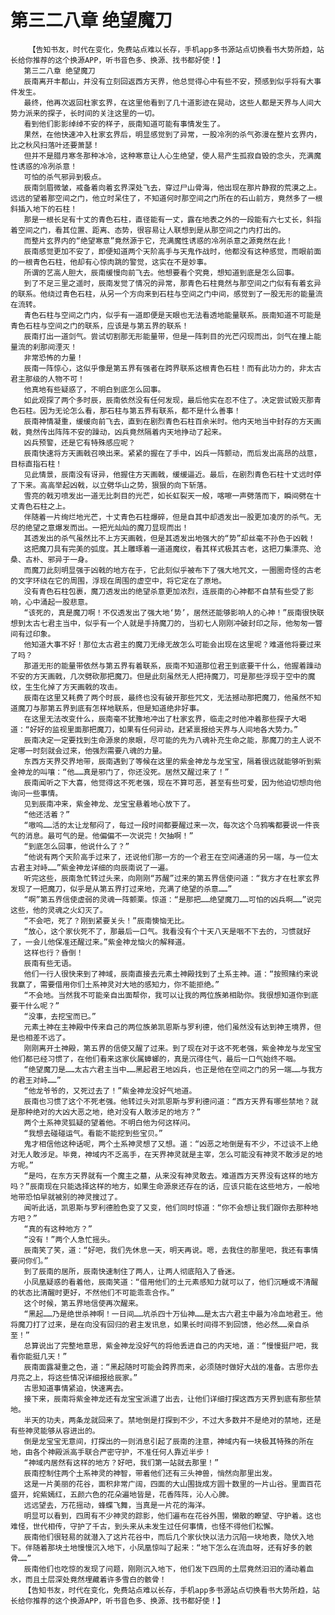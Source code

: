 # 第三二八章 绝望魔刀
        【告知书友，时代在变化，免费站点难以长存，手机app多书源站点切换看书大势所趋，站长给你推荐的这个换源APP，听书音色多、换源、找书都好使！】
       第三二八章 绝望魔刀
       辰南离开丰都山，并没有立刻回返西方天界，他总觉得心中有些不安，预感到似乎将有大事件发生。
       最终，他再次返回杜家玄界，在这里他看到了几十道影迹在晃动，这些人都是天界与人间大势力派来的探子，长时间的关注这里的一切。
       看到他们影影绰绰不安的样子，辰南知道可能有事情发生了。
       果然，在他快速冲入杜家玄界后，明显感觉到了异常，一股冷冽的杀气弥漫在整片玄界内，比之秋风扫落叶还要萧瑟！
       但并不是腊月寒冬那种冰冷，这种寒意让人心生绝望，使人易产生孤寂自毁的念头，充满魔性诱惑的冷冽杀意！
       可怕的杀气邪异到极点。
       辰南剑眉微皱，戒备着向着玄界深处飞去，穿过尸山骨海，他出现在那片静寂的荒漠之上。远远的望着那空间之门，他立时呆住了，不知道何时那空间之门所在的石山前方，竟然多了一根斜插入地下的石柱！
       那是一根长足有十丈的青色石柱，直径能有一丈，露在地表之外的一段能有六七丈长，斜指着空间之门，看其位置、距离、态势，很容易让人联想到是从那空间之门内打出的。
       而整片玄界内的“绝望寒意”竟然源于它，充满魔性诱惑的冷冽杀意之源竟然在此！
       辰南感觉更加不安了，即便知道两个天阶高手与天鬼作战时，他都没有这种感觉，而眼前面的一根青色石柱，他却有心惊肉跳的警觉，这实在不是妙事。
       所谓的艺高人胆大，辰南缓慢向前飞去。他想要看个究竟，想知道到底是怎么回事。
       到了不足三里之遥时，辰南发觉了情况的异常，那青色石柱竟然与那空间之门似有有着玄异的联系。他绕过青色石柱，从另一个方向来到石柱与空间之门中间，感觉到了一股无形的能量流在流转。
       青色石柱与空间之门内，似乎有一道即便是天眼也无法看透地能量联系。辰南知道不可能是青色石柱与空间之门的联系，应该是与第五界的联系！
       辰南打出一道剑气。尝试切割那无形能量带，但是一阵刺目的光芒闪现而出，剑气在撞上能量流的刹那间湮灭！
       非常恐怖的力量！
       辰南一阵惊心，这似乎像是第五界有强者在跨界联系这根青色石柱！而有此功力的，非太古君主那级的人物不可！
       他真地有些疑惑了，不明白到底怎么回事。
       如此观探了两个多时辰，辰南依然没有任何发现，最后他实在忍不住了。决定尝试毁灭那青色石柱。因为无论怎么看，那石柱与第五界有联系，都不是什么善事！
       辰南神情凝重，缓缓向前飞去，直到在剧烈青色石柱百余米时。他内天地当中封存的方天画戟，竟然传出阵阵不安的躁动，凶兵竟然隔着内天地挣动了起来。
       凶兵预警，还是它有特殊感应呢？
       辰南快速将方天画戟召唤出来。紧紧的握在了手中，凶兵一阵颤动，而后发出高昂的战意，目标直指石柱！
       见此情景，辰南没有讶异，他握住方天画戟，缓缓逼近。最后，在剧烈青色石柱十丈远时停了下来。高高举起凶戟，以立劈华山之势，狠狠的向下斩落。
       雪亮的戟刃喷发出一道无比刺目的光芒，如长虹裂天一般，喀嚓一声劈落而下，瞬间劈在十丈青色石柱之上。
       伴随着一片绚烂地光芒，十丈青色石柱爆碎，但是自其中却透发出一股更加凌厉的杀气。无尽的绝望之意爆发而出。一把光灿灿的魔刀显现而出！
       其透发出的杀气虽然比不上方天画戟，但是其透发出地强大的“势”却丝毫不孙色于凶戟！
       这把魔刀具有完美的弧度。其上雕琢着一道道魔纹，看其样式极其古老，这把刀集漂亮、沧桑、古朴、邪异于一身。
       而魔刀此刻明显强于凶戟的地方在于，它此刻似乎被布下了强大地咒文，一圈圈奇怪的古老的文字环绕在它的周围，浮现在周围的虚空中，将它定在了原地。
       没有青色石柱包裹，魔刀透发出的绝望杀意更加浓烈，连辰南的心神都不自禁有些受了影响，心中涌起一股悲意。
       “该死的，真是魔刀啊！不仅透发出了强大地‘势’，居然还能够影响人的心神！”辰南很快联想到太古七君主当中，似乎有一个人就是手持魔刀的，当初七人刚刚冲破封印之际，他匆匆一瞥间有过印象。
       他知道大事不好！那位太古君主的魔刀无缘无故怎么可能会出现在这里呢？难道他将要过来了吗？
       那道无形的能量带依然与第五界有着联系，辰南不知道那位君王到底要干什么，他握着躁动不安的方天画戟，几次劈砍那把魔刀。但是此刻虽然无人把持魔刀，可是那些浮现于空中的魔纹，生生化掉了方天画戟的攻击。
       辰南在这里又耗费了两个时辰，最终也没有破开那些咒文，无法撼动那把魔刀，他虽然不知道魔刀与那第五界到底有怎样地联系，但是知道绝非好事。
       在这里无法改变什么，辰南毫不犹豫地冲出了杜家玄界，临走之时他冲着那些探子大喝道：“好好的监视里面那把魔刀，如果有任何异动，赶紧禀报给天界与人间地各大势力。”
       辰南决定一定要找到生命源泉的泉眼，尽可能的先为八魂补充生命之能，那魔刀的主人说不定哪一时刻就会过来，他强烈需要八魂的力量。
       东西方天界交界地带，辰南遇到了等候在这里的紫金神龙与龙宝宝，隔着很远就能够听到紫金神龙的叫嚷：“他……真是邪门了，你还没死。居然又醒过来了！”
       辰南闻听之下大喜，他觉得这不死老强，现在不算可恶，甚至有些可爱，因为他迫切想向他询问一些事情。
       见到辰南冲来，紫金神龙、龙宝宝悬着地心放下了。
       “他还活着？”
       “嗷呜……活的太让龙郁闷了，每过一段时间都要醒过来一次，每次这个乌鸦嘴都要说一件丧气的消息。最可气的是。他偏偏不一次说完！欠抽啊！”
       “到底怎么回事，他说什么了？”
       “他说有两个天阶高手过来了，还说他们那一方的一个君王在空间通道的另一端，与一位太古君主对峙……”紫金神龙详细的向辰南说了一遍。
       听完这些，辰南急忙转过头来，向刚刚“苏醒”过来的第五界信使问道：“我方才在杜家玄界发现了一把魔刀，似乎是从第五界打过来地，充满了绝望的杀意……”
       “啊”第五界信使虚弱的灵魂一阵颤栗。惊道：“是那把……绝望魔刀……可怕的凶兵啊……”说完这些，他的灵魂之火幻灭了。
       “不会吧，死了？刚到紧要关头！”辰南懊恼无比。
       “放心，这个家伙死不了，那最后一口气。我看没有个十天八天是咽不下去的，习惯就好了，一会儿他保准还醒过来。”紫金神龙恼火的解释道。
       这样也行？昏倒！
       辰南有些无语。
       他们一行人很快来到了神域，辰南直接去元素土神殿找到了土系主神。道：“按照赌约来说我赢了，需要借用你们土系神灵对大地的感知力，你不能拒绝。”
       “不会地。当然我不可能亲自出面帮你，我可以让我的两位族弟相助你。我很想知道你到底要干什么呢？”
       “没事，去挖宝而已。”
       元素土神在主神殿中传来自己的两位族弟凯恩斯与罗利德，他们虽然没有达到神王境界，但是也相差不远了。
       刚刚离开土神殿，第五界的信使又醒了过来。到了现在对于这不死老强，紫金神龙与龙宝宝他们都已经习惯了，在他们看来这家伙属蟑螂的，真是沉得住气，最后一口气始终不咽。
       “绝望魔刀是……太古六君主当中……黑起君王地凶兵，也正是他在空间之门的另一端……与我方的君王对峙……”
       “他龙爷爷的，又死过去了！”紫金神龙没好气地道。
       辰南也习惯了这个不死老强。他转过头对凯恩斯与罗利德问道：“西方天界有哪些禁地？就是那种绝对的大凶大恶之地，绝对没有人敢涉足的地方？”
       两个土系神灵狐疑的望着他。不明白他为何这样问。
       “我想去碰碰运气。看能不能挖到些宝贝。”
       鬼才相信他这种话呢，两个土系神灵想了又想。道：“凶恶之地倒是有不少，不过谈不上绝对无人敢涉足。毕竟，神域内不乏高手，在天界神灵就是主宰，怎么可能没有神灵不敢涉足的地方呢。”
       “是吗，在东方天界就有一个魔主之墓，从来没有神灵敢去。难道西方天界没有这样的地方吗？”辰南现在只能选择这样的地方，如果生命源泉还存在的话，应该只能在这些地方，一般地地带恐怕早就被别的神灵搜过了。
       闻听此话，凯恩斯与罗利德脸色变了又变，他们同时惊道：“你不会想让我们跟你去那种地方吧？”
       “真的有这种地方？”
       “没有！”两个人急忙摇头。
       辰南笑了笑，道：“好吧，我们先休息一天，明天再说。嗯，去我住的那里吧，我还有事情要问你们。”
       到了辰南的居所，辰南快速制住了两人，让两人彻底陷入了昏迷。
       小凤凰疑惑的看着他，辰南笑道：“借用他们的土元素感知力就可以了，他们沉睡或不清醒的状态比清醒时更好，不然他们不可能乖乖合作。”
       这个时候，第五界地信使再次醒来。
       “黑起……乃是绝世杀神啊！一日间……坑杀四十万仙神……是太古六君主中最为冷血地君王。他将魔刀打了过来，是在向没有回归的君主发讯息，如果长时间得不到回馈，他必然……亲自杀至！”
       总算说出了完整地意思，紫金神龙没好气的将他丢进自己的内天地，道：“慢慢挺尸吧，我看你能挺几天！”
       辰南面露凝重之色，道：“黑起随时可能会跨界而来，必须随时做好大战的准备。古思你去月亮之上，将这些情况详细报给辰家。”
       古思知道事情紧迫，快速离去。
       接下来，辰南将紫金神龙还有龙宝宝派遣了出去，让他们详细打探这西方天界到底有那些禁地。
       半天的功夫，两条龙就回来了。禁地倒是打探到不少，不过大多数并不是绝对的禁地，还是有些神灵能够从容进出的。
       倒是龙宝宝无意间，打探出的一则消息引起了辰南的注意，神域内有一块极其特殊的所在地，由各个神殿派高手联合严密守护，不准任何人靠近半步！
       “神域内居然有这样的地方？好吧，我们第一站就去那里！”
       辰南控制住两个土系神灵的神智，带着他们还有三头神兽，悄然向那里出发。
       这是一片美丽的花谷，面积非常广阔，四面的大山围拢成方圆十数里的一片山谷。里面百花盛开，姹紫嫣红，五颜六色的花朵遍地皆是，花香阵阵，沁人心脾。
       远远望去，万花摇动，蜂蝶飞舞，当真是一片花的海洋。
       明显可以看到，四周有不少神灵的踪影，他们遍布在花谷外围，懒散的瞭望、守护着。这也难怪，世代相传，守护了千古，到头来从未发生过任何事情，也怪不得他们松懈。
       辰南他们很轻易的就潜入了这片花谷中，而后几个家伙快以法力沉陷一块地表，隐伏入地下。伴随着那块土地慢慢沉入地下，小凤凰惊叫了起来：“地下怎么在流血呀，还有好多的骸骨……”
       辰南他们也吃惊的发现了问题，刚刚沉入地下，他们发下四周的土层竟然汩汩的涌动着血水，而且土层深处竟然埋藏着许多雪白的骸骨！
       【告知书友，时代在变化，免费站点难以长存，手机app多书源站点切换看书大势所趋，站长给你推荐的这个换源APP，听书音色多、换源、找书都好使！】